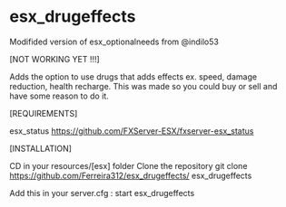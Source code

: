 # esx_drugeffects

Modifided version of esx_optionalneeds from @indilo53

[NOT WORKING YET !!!]

Adds the option to use drugs that adds effects ex. speed, damage reduction, health recharge.
This was made so you could buy or sell and have some reason to do it.


[REQUIREMENTS]

esx_status https://github.com/FXServer-ESX/fxserver-esx_status

[INSTALLATION]

CD in your resources/[esx] folder
Clone the repository
git clone https://github.com/Ferreira312/esx_drugeffects/ esx_drugeffects

Add this in your server.cfg :
start esx_drugeffects
